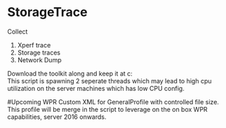 # StorageTrace

Collect 
1. Xperf trace
2. Storage traces
3. Network Dump

Download the toolkit along and keep it at c:\
This script is spawning 2 seperate threads which may lead to high cpu utilization on the server machines which has low CPU config.

#Upcoming 
	WPR Custom XML for GeneralProfile with controlled file size.
	This profile will be merge in the script to leverage on the on box WPR capabilities, server 2016 onwards.
	
